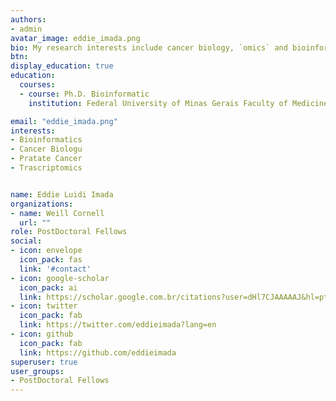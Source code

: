 ```yaml
---
authors:
- admin
avatar_image: eddie_imada.png
bio: My research interests include cancer biology, `omics` and bioinformatic.
btn:
display_education: true
education:
  courses:
  - course: Ph.D. Bioinformatic
    institution: Federal University of Minas Gerais Faculty of Medicine, Brazil

email: "eddie_imada.png"
interests:
- Bioinformatics
- Cancer Biologu
- Pratate Cancer
- Trascriptomics


name: Eddie Luidi Imada
organizations:
- name: Weill Cornell
  url: ""
role: PostDoctoral Fellows
social:
- icon: envelope
  icon_pack: fas
  link: '#contact'
- icon: google-scholar
  icon_pack: ai
  link: https://scholar.google.com.br/citations?user=dHl7CJAAAAAJ&hl=pt-BR
- icon: twitter
  icon_pack: fab
  link: https://twitter.com/eddieimada?lang=en
- icon: github
  icon_pack: fab
  link: https://github.com/eddieimada
superuser: true
user_groups:
- PostDoctoral Fellows
---
```





